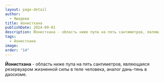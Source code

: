 ```yaml
---
layout: page-detail
author:
  - Яшодеви
title: йонистхана
publishDate: 2024-09-01
description: Йонистхана - область ниже пупа на пять сантиметров, являющаяся резервуаром жизненной силы в теле человека, аналог дань-тянь в даосизме.
tags:
  - йонистхана
image: 
order: "14"
---
```

**Йонистхана** - область ниже пупа на пять сантиметров, являющаяся резервуаром жизненной силы в теле человека, аналог дань-тянь в даосизме.

